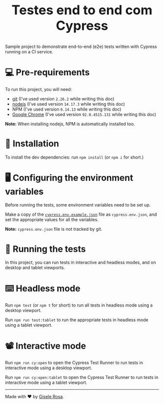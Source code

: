 <b><h2 align="center">Testes end to end com Cypress</h2></b>
=============

Sample project to demonstrate end-to-end (e2e) tests written with Cypress running on a CI service.


:computer: Pre-requirements
=============

To run this project, you will need:

- [git](https://git-scm.com/downloads) (I've used version `2.26.2` while writing this doc)
- [nodejs](https://nodejs.org/en/) (I've used version `14.17.3` while writing this doc)
- NPM (I've used version `6.14.13` while writing this doc)
- [Google Chrome](https://www.google.com/intl/en_us/chrome/) (I've used version `92.0.4515.131` while writing this doc)

**Note:** When installing nodejs, NPM is automatically installed too.

:robot: Installation
=============

To install the dev dependencies:  run `npm install` (or `npm i` for short.)

:desktop_computer: Configuring the environment variables
=============

Before running the tests, some environment variables need to be set up.

Make a copy of the [`cypress.env.example.json`](./cypress.env.example.json) file as `cypress.env.json`, and set the appropriate values for all the variables.

**Note:** `cypress.env.json` file is not tracked by git.

:monkey: Running the tests
=============


In this project, you can run tests in interactive and headless modes, and on desktop and tablet viewports.

:keyboard: Headless mode
=============

Run `npm test` (or `npm t` for short) to run all tests in headless mode using a desktop viewport.

Run `npm run test:tablet` to run the appropriate tests in headless mode using a tablet viewport.

:film_projector: Interactive mode
=============

Run `npm run cy:open` to open the Cypress Test Runner to run tests in interactive mode using a desktop viewport.

Run `npm run cy:open:tablet` to open the Cypress Test Runner to run tests in interactive mode using a tablet viewport.

___

Made with ❤️ by [Gisele Rosa](https://www.linkedin.com/in/giselerosamorsch/).
